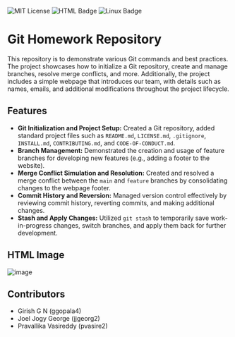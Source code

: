 ![MIT License](https://img.shields.io/badge/License-MIT-yellow.svg)
![HTML Badge](https://img.shields.io/badge/language-HTML5-orange.svg)
![Linux Badge](https://img.shields.io/badge/Platform-Linux-green?style=flat&logo=linux)

# Git Homework Repository
This repository is to demonstrate various Git commands and best practices. The project showcases how to initialize a Git repository, create and manage branches, resolve merge conflicts, and more. Additionally, the project includes a simple webpage that introduces our team, with details such as names, emails, and additional modifications throughout the project lifecycle.

## Features
- **Git Initialization and Project Setup:** Created a Git repository, added standard project files such as `README.md`, `LICENSE.md`, `.gitignore`, `INSTALL.md`, `CONTRIBUTING.md`, and `CODE-OF-CONDUCT.md`.
- **Branch Management:** Demonstrated the creation and usage of feature branches for developing new features (e.g., adding a footer to the website).
- **Merge Conflict Simulation and Resolution:** Created and resolved a merge conflict between the `main` and `feature` branches by consolidating changes to the webpage footer.
- **Commit History and Reversion:** Managed version control effectively by reviewing commit history, reverting commits, and making additional changes.
- **Stash and Apply Changes:** Utilized `git stash` to temporarily save work-in-progress changes, switch branches, and apply them back for further development.

## HTML Image
![image](https://github.com/user-attachments/assets/d1e2e5dd-a5fa-4769-b1a9-cab1fb19a06f)

## Contributors
- Girish G N (ggopala4)
- Joel Jogy George (jjgeorg2)
- Pravallika Vasireddy (pvasire2)
